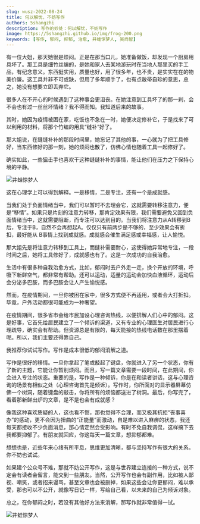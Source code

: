 ```yaml
---
slug: wusz-2022-08-24
title: 何以解忧，不妨写作
authors: 5shangzhi
description: 写作的妙处：何以解忧，不妨写作
image: https://5shangzhi.github.io/img/frog-200.png
keywords: [写作, 郁闷, 抑郁, 治愈, 井蛙惊梦人, 吴尚智]
---
```


有一位大姐，那天她很是烦闷。正是在那当口儿，她准备做饭，却发现一个厨房用具坏了。那工具是细竹丝编的，是她和家人去某地游玩时在当地人那里买的手工品，有纪念意义。东西挺实用，质量也好，用了很多年，也不贵，是实实在在的物美价廉。这工具并非不可或缺，但用了多年顺手了，也有点敝帚自珍的意思，总之，她没有想要立即丢弃它。

很多人在不开心的时候遇到了这种事会更沮丧。在她注意到工具坏了的那一刹，会不会也有过一丝丝坏情绪？我不得而知。我知道后来的故事。

其时，她因为疫情被困在家，吃饭也不急在一时，她便决定修补它，于是找来了可以利用的材料，将那个竹编的用具“缝补”好了。

那大姐说，在缝缝补补的那段时间里，她忘记了其他的事，一心就为了把工具修好，当东西修好的那一刻，她的烦闷也散了，仿佛心情也随着工具一起修好了。

确实如此，一些狙击手也喜欢干这种缝缝补补的事情，能让他们在压力之下保持心境的平静。

![井蛙惊梦人](images/2022-08-24/1.gif)

这在心理学上可以得到解释。一是移情，二是专注，还有一个是成就感。

当我们处于负面情绪当中，我们可以暂时不去理会它，这就需要转移注意力，便是“移情”。如果只是片刻的注意力转移，那肯定效果有限，我们需要避免又回到负面情绪当中，这就需要阻断，而专注可以达到目的。当我们将注意力从A转移到B后，专注于B，自然不会再想起A。仅仅只有前两步是不够的，至少效果会有折扣，最好能从 B事情上找到成就感。成就感会催生满足感或幸福感，让人愉悦。

那大姐先是将注意力转移到工具上，而缝补需要耐心，这使得她异常地专注，一段时间之后，她将工具修好了，成就感也有了。这是一次成功的自我治愈。

生活中有很多种自我治愈方式，比如，郁闷时去户外走一走，换个开放的环境，呼吸下新鲜空气，都非常有帮助。还可以运动，适量的运动会加快血液循环，运动后会分泌多巴胺，而多巴胺会让人产生愉悦感。

然而，在疫情期间，一旦你被困在家中，很多方式便不再适用，或者会大打折扣。毕竟，户外活动都很可能成为一种奢望。

在疫情期间，很多省市会给市民加设心理咨询热线，以便排解人们心中的郁闷。这是好事，它首先给居民建立了一个倾诉的渠道，又有专业的心理医生对居民进行心理疏导，确实会有帮助。但资源总是有限的，每天能接的热线电话数在那里摆着呢。所以，我们主要还得靠自己。

我推荐你试试写作。写作是成本很低的郁闷消解之道。

写作是很好的移情。一旦你拿起了笔或敲起了键盘，你就进入了另一个状态，你有了新的主题，它能让你暂别烦闷。而且，写一篇文章需要一段时间，在此期间，你会进入专注的状态。重要的是，写作是一种倾诉，你是在和读者讲话，这与心理咨询的场景有相似之处（心理咨询首先是倾诉）。写作时，你所面对的显示器屏幕仿佛一个树洞，随着键盘的敲击，你将所有的烦恼都送进了树洞。最后，你写完了，看着那新鲜出炉的文章，是不是也会有成就感？

像我这种喜欢质疑的人，这也看不惯，那也觉得不合理，而又极其抗拒“丧事喜办”的感动，更不会因为扭曲的“正能量”而激动，自是难以进入麻痹的状态，我还每天都接收不少负面消息，那心情定然会受影响。有时不免自我调侃，这样搞下去我都要抑郁了。有朋友就回应，你这每天一篇文章，想抑郁都难。

想想也是，近些年来心绪有所平息，思维更加清晰，都与坚持写作有很大的关系。你不妨也试试。

如果建个公众号不难，那就不妨公开写作，这是与世界建立连接的一种方式，说不定会有读者会留言，能交到一些朋友。当然，公开写作也会有副作用，比如被人鄙视、嘲笑，或者招来谩骂，甚至文章也会被删掉，如果这些会让你更郁闷，难以承受，那也可以不公开，就像写日记一样，写给自己看，以未来的自己为倾诉对象。

总之，在你郁闷之时，若没有其他好方法来消解，那写作就非常值得一试。

![井蛙惊梦人](https://5shangzhi.github.io/img/frog.jpeg)
